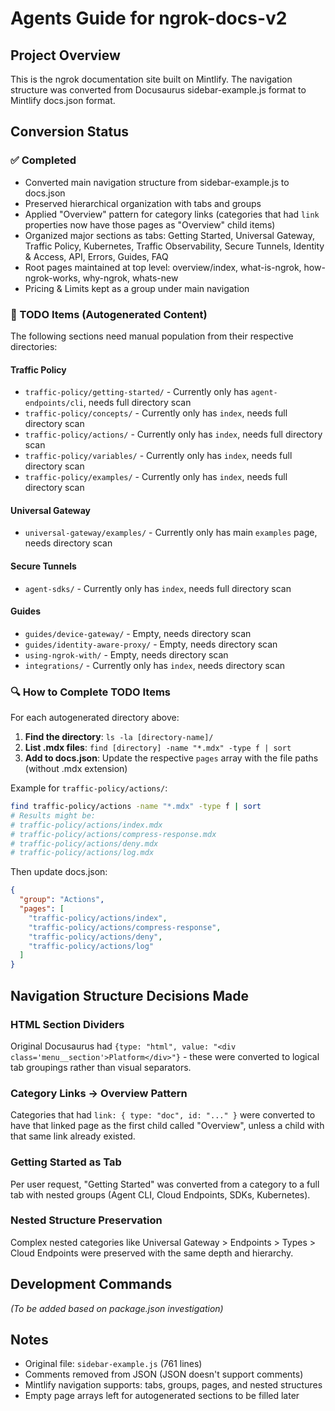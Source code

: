# Agents Guide for ngrok-docs-v2

## Project Overview
This is the ngrok documentation site built on Mintlify. The navigation structure was converted from Docusaurus sidebar-example.js format to Mintlify docs.json format.

## Conversion Status

### ✅ Completed
- Converted main navigation structure from sidebar-example.js to docs.json
- Preserved hierarchical organization with tabs and groups
- Applied "Overview" pattern for category links (categories that had `link` properties now have those pages as "Overview" child items)
- Organized major sections as tabs: Getting Started, Universal Gateway, Traffic Policy, Kubernetes, Traffic Observability, Secure Tunnels, Identity & Access, API, Errors, Guides, FAQ
- Root pages maintained at top level: overview/index, what-is-ngrok, how-ngrok-works, why-ngrok, whats-new
- Pricing & Limits kept as a group under main navigation

### 🚧 TODO Items (Autogenerated Content)
The following sections need manual population from their respective directories:

#### Traffic Policy
- `traffic-policy/getting-started/` - Currently only has `agent-endpoints/cli`, needs full directory scan
- `traffic-policy/concepts/` - Currently only has `index`, needs full directory scan  
- `traffic-policy/actions/` - Currently only has `index`, needs full directory scan
- `traffic-policy/variables/` - Currently only has `index`, needs full directory scan
- `traffic-policy/examples/` - Currently only has `index`, needs full directory scan

#### Universal Gateway
- `universal-gateway/examples/` - Currently only has main `examples` page, needs directory scan

#### Secure Tunnels
- `agent-sdks/` - Currently only has `index`, needs full directory scan

#### Guides
- `guides/device-gateway/` - Empty, needs directory scan
- `guides/identity-aware-proxy/` - Empty, needs directory scan  
- `using-ngrok-with/` - Empty, needs directory scan
- `integrations/` - Currently only has `index`, needs directory scan

### 🔍 How to Complete TODO Items

For each autogenerated directory above:

1. **Find the directory**: `ls -la [directory-name]/`
2. **List .mdx files**: `find [directory] -name "*.mdx" -type f | sort`
3. **Add to docs.json**: Update the respective `pages` array with the file paths (without .mdx extension)

Example for `traffic-policy/actions/`:
```bash
find traffic-policy/actions -name "*.mdx" -type f | sort
# Results might be:
# traffic-policy/actions/index.mdx
# traffic-policy/actions/compress-response.mdx
# traffic-policy/actions/deny.mdx
# traffic-policy/actions/log.mdx
```

Then update docs.json:
```json
{
  "group": "Actions",
  "pages": [
    "traffic-policy/actions/index",
    "traffic-policy/actions/compress-response", 
    "traffic-policy/actions/deny",
    "traffic-policy/actions/log"
  ]
}
```

## Navigation Structure Decisions Made

### HTML Section Dividers
Original Docusaurus had `{type: "html", value: "<div class='menu__section'>Platform</div>"}` - these were converted to logical tab groupings rather than visual separators.

### Category Links → Overview Pattern  
Categories that had `link: { type: "doc", id: "..." }` were converted to have that linked page as the first child called "Overview", unless a child with that same link already existed.

### Getting Started as Tab
Per user request, "Getting Started" was converted from a category to a full tab with nested groups (Agent CLI, Cloud Endpoints, SDKs, Kubernetes).

### Nested Structure Preservation
Complex nested categories like Universal Gateway > Endpoints > Types > Cloud Endpoints were preserved with the same depth and hierarchy.

## Development Commands
*(To be added based on package.json investigation)*

## Notes
- Original file: `sidebar-example.js` (761 lines)
- Comments removed from JSON (JSON doesn't support comments)
- Mintlify navigation supports: tabs, groups, pages, and nested structures
- Empty page arrays left for autogenerated sections to be filled later
